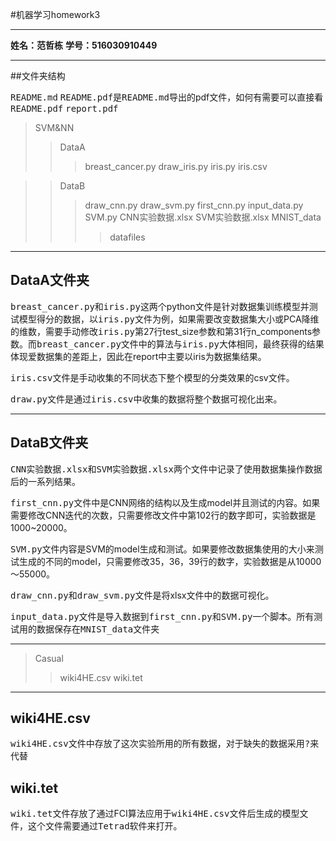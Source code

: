 #机器学习homework3
***

**姓名：范哲栋**
**学号：516030910449**

***

##文件夹结构

<kbd>README.md</kbd>
<kbd>README.pdf</kbd>是<kbd>README.md</kbd>导出的pdf文件，如何有需要可以直接看<kbd>README.pdf</kbd>
<kbd>report.pdf</kbd>

> SVM&NN
>> DataA
>>> breast_cancer.py
>>> draw_iris.py
>>> iris.py
>>> iris.csv

>> DataB
>>> draw_cnn.py
>>> draw_svm.py
>>> first_cnn.py
>>> input_data.py
>>> SVM.py
>>> CNN实验数据.xlsx
>>> SVM实验数据.xlsx
>>> MNIST_data
>>>> datafiles  
  
***
## DataA文件夹
<kbd>breast_cancer.py</kbd>和<kbd>iris.py</kbd>这两个python文件是针对数据集训练模型并测试模型得分的数据，以<kbd>iris.py</kbd>文件为例，如果需要改变数据集大小或PCA降维的维数，需要手动修改<kbd>iris.py</kbd>第27行test_size参数和第31行n_components参数。而<kbd>breast_cancer.py</kbd>文件中的算法与<kbd>iris.py</kbd>大体相同，最终获得的结果体现爱数据集的差距上，因此在report中主要以iris为数据集结果。

<kbd>iris.csv</kbd>文件是手动收集的不同状态下整个模型的分类效果的csv文件。

<kbd>draw.py</kbd>文件是通过<kbd>iris.csv</kbd>中收集的数据将整个数据可视化出来。

***
## DataB文件夹
<kbd>CNN实验数据.xlsx</kbd>和<kbd>SVM实验数据.xlsx</kbd>两个文件中记录了使用数据集操作数据后的一系列结果。

<kbd>first_cnn.py</kbd>文件中是CNN网络的结构以及生成model并且测试的内容。如果需要修改CNN迭代的次数，只需要修改文件中第102行的数字即可，实验数据是1000~20000。

<kbd>SVM.py</kbd>文件内容是SVM的model生成和测试。如果要修改数据集使用的大小来测试生成的不同的model，只需要修改35，36，39行的数字，实验数据是从10000～55000。

<kbd>draw_cnn.py</kbd>和<kbd>draw_svm.py</kbd>文件是将xlsx文件中的数据可视化。

<kbd>input_data.py</kbd>文件是导入数据到<kbd>first_cnn.py</kbd>和<kbd>SVM.py</kbd>一个脚本。所有测试用的数据保存在<kbd>MNIST_data</kbd>文件夹


***
> Casual
>> wiki4HE.csv
>> wiki.tet

***
## wiki4HE.csv
<kbd>wiki4HE.csv</kbd>文件中存放了这次实验所用的所有数据，对于缺失的数据采用<kbd>?</kbd>来代替

## wiki.tet
<kbd>wiki.tet</kbd>文件存放了通过FCI算法应用于<kbd>wiki4HE.csv</kbd>文件后生成的模型文件，这个文件需要通过<kbd>Tetrad</kbd>软件来打开。
